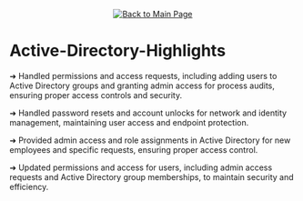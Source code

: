 <p align="center">
  <a href="https://github.com/Samuel-Cavada" target="_blank">
    <img src="https://img.shields.io/badge/Back_to_Main_Page-000000?style=for-the-badge&logo=github&logoColor=white" alt="Back to Main Page"/>
  </a>
</p>

# Active-Directory-Highlights



➜ Handled permissions and access requests, including adding users to Active Directory groups and granting admin access for process audits, ensuring proper access controls and security.

➜ Handled password resets and account unlocks for network and identity management, maintaining user access and endpoint protection.

➜ Provided admin access and role assignments in Active Directory for new employees and specific requests, ensuring proper access control.

➜ Updated permissions and access for users, including admin access requests and Active Directory group memberships, to maintain security and efficiency.






































